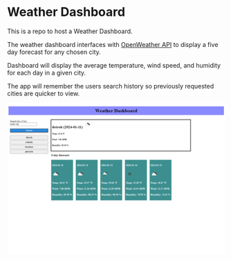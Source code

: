 # Weather Dashboard
This is a repo to host a Weather Dashboard.

The weather dashboard interfaces with [OpenWeather API](https://openweathermap.org/) to display a five day forecast for any chosen city.

Dashboard will display the average temperature, wind speed, and humidity for each day in a given city.

The app will remember the users search history so previously requested cities are quicker to view.


![alt text](./assets/readme_main.png)